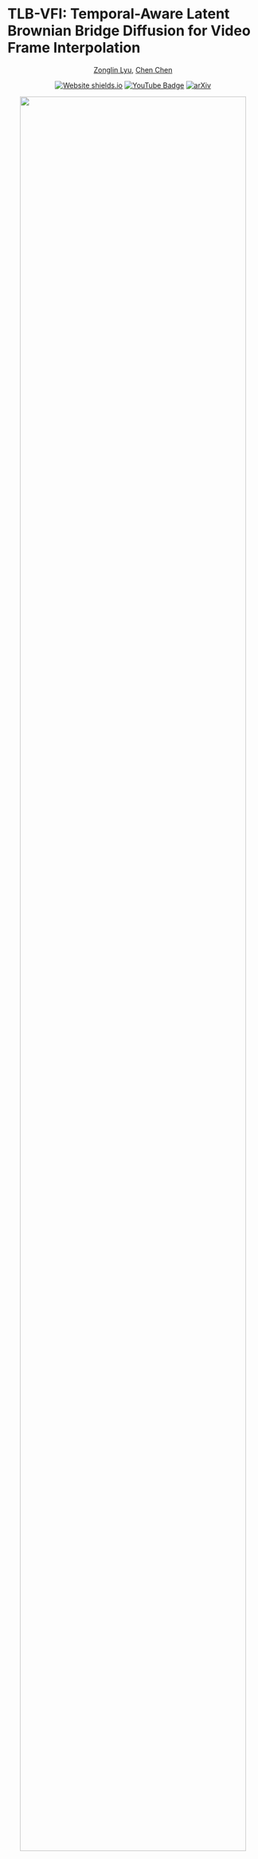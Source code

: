 # TLB-VFI: Temporal-Aware Latent Brownian Bridge Diffusion for Video Frame Interpolation

<div align="center">
  
[Zonglin Lyu](https://zonglinl.github.io/), [Chen Chen](https://www.crcv.ucf.edu/chenchen/)

[![Website shields.io](https://img.shields.io/website?url=http%3A//poco.is.tue.mpg.de)](https://zonglinl.github.io/tlbvfi_page/) [![YouTube Badge](https://img.shields.io/badge/YouTube-Watch-red?style=flat-square&logo=youtube)](https://youtu.be/X3xcYm-qajM)  [![arXiv](https://img.shields.io/badge/arXiv-2405.05953-00ff00.svg)](https://arxiv.org/abs/2405.05953)

</div>

<p align="center">
<img src="images/Teaser.jpg" width=95%>
<p>

## Overview
We takes advangtage of optical flow estimation in the autoencoder part and design the Consecutive Brownian Bridge Diffusion that transits among three frames specifically for the frame interpolation task. (a)**The autoencoder with flow estimation** improves the visual quality of frames decoded from the latent space. (b) **The Consecutive Brownian Bridge Diffusion** reduce cumulative variance during sampling, which is prefered in VFI becuase there is a *deterministic groundtruth* rather than *a diverse set of images*. (c) During inference, the decoder recieves estimated latent features from the Consecutive Brownian Bridge Diffusion.

<p align="center">
<img src="images/overview.jpg" width=95%>
<p>

## Quantitative Results
Our method achieves state-of-the-art performance in LPIPS/FloLPIPS/FID among all recent SOTAs. 
<p align="center">
<img src="images/quant.png" width=95%>
<p>

## Qualitative Results
Our method achieves state-of-the-art performance in LPIPS/FloLPIPS/FID among all recent SOTAs. 
<p align="center">
<img src="images/qualadd-1.png" width=95%>
<p>

For more visualizations, please refer to our <a href="https://zonglinl.github.io/videointerp/">project page</a>.

## Preparation

### Package Installation

To install necessary packages, run:

```
pip install pip==23.2
pip install torch==2.1.0 torchvision==0.16.0 torchaudio==2.1.0 --index-url https://download.pytorch.org/whl/cu118

pip install -r requirements.txt
```

### Trained Model

The weights of of our trained model can be downloaded <a href="https://drive.google.com/file/d/1Z5kPMdYiC4CSvl1mrQLz9MqtJx7RjvrK/view?usp=sharing">here</a>. This is named as ```vimeo_unet.pth```.

The VQ Model (the autoencoder part of the above model) is available <a href="https://drive.google.com/file/d/1V8WS7bZe_RTCtyYZ6ZFkur8sHbKvVkT8/view?usp=sharing"> here</a>. This is named as ```vimeo_new.ckpt```.


## Inference
**Please comment line 6 in ```utils.py``` before we provide training codes!**

**Please leave the *model.VQGAN.params.dd_config.load_VFI* and *model.VQGAN.params.ckpt_path* in ```configs/Template-LBBDM-video.yaml``` as empty**, otherwise you need to download the model weights of VFIformer from <a href="https://drive.google.com/drive/folders/140bDl6LXPMlCqG8DZFAXB3IBCvZ7eWyv"> here</a> and our VQ Model. You need to change the path of *load_VFI* and *ckpt_path* to the path of downloaded VFIformer and our VQGAN respectively.

Please download our trained model.

Then run:

```
python interpolate.py --resume_model path_to_model_weights --frame0 path_to_the_previous_frame --frame1 path_to_the_next_frame
```
This will interpolate 7 frames in between, you may modify the code to interpolate different number of frames with a bisection like methods


## Prepare datasets

### Training set
[[Vimeo-90K]](http://toflow.csail.mit.edu/) 

### Evaluation set

[[Middlebury]](https://vision.middlebury.edu/flow/data/) | [[UCF101]](https://drive.google.com/file/d/0B7EVK8r0v71pdHBNdXB6TE1wSTQ/view?resourcekey=0-r6ihCy20h3kbgZ3ZdimPiA) | [[DAVIS]](https://drive.google.com/file/d/1tcOoF5DkxJcX7_tGaKgv1B1pQnS7b-xL/view) | [[SNU-FILM]](https://myungsub.github.io/CAIN/)

You should download *other-color-towframes.zip* and *other-gt-interp.zip* in Middlebury.

The DAVIS dataset is preprocessed with the dataset code from [LDMVFI](https://github.com/danier97/LDMVFI/blob/main/ldm/data/testsets.py) and saved in a structured file. Please feel free to directly use it, or you may use the dataloader from LDMVFI.

Data should be in the following structure:

```
└──── <data directory>/
    ├──── MidB/
    |   ├──── input/
    |   |   ├──── Beanbags/
    |   |   ├──── ...
    |   |   └──── Walking/
    |   └──── gt/
    |       ├──── Beanbags/
    |       ├──── ...
    |       └──── Walking/
    ├──── UCF/
    |   ├──── 1/
    |   ├──── 11/
    |   ├──── ...
    |   └──── 3781/
    ├──── DAVIS/
    |   ├──── bear/
    |   ├──── ...
    |   └──── walking/
    ├──── SNU-FILM/
    |   ├──── test-easy.txt
    |   ├──── ...
    |   └──── test/...
    └──── vimeo_triplet/
        ├──── sequences/
        ├──── tri_testlist.txt
        └──── tri_trainlist.txt
```

You can either rename folders to our structures, or change the the codes.

## Training and Evaluating


**If you comment line 6 in ```utils.py```, please uncomment it!**


Please edit the configs file in ```configs/Template-LBBDM-video.yaml```! 

Change data.dataset_config.dataset_path to your path to dataset (the path until ```<data directory>``` above)

Change model.VQGAN.params.dd_config.load_VFI to your downloaded VFIformer weights

### Train your autoencoder

Please refer to [LDMVFI](https://github.com/danier97/LDMVFI) for training. To train the autoencoder, you need to replace some codes in LDMVFI with our versions:

1. We provide our config file in ```autoenc/vqflow-f32.yaml```, please replace the ```configs/autoencoder/vqflow-f32.yaml``` in LDMVFI with this file.

2. Please also replace ```ldm/data/bvi_vimeo.py``` in LDMVFI with our provided ```autoenc/bvi_vimeo.py```. We only includes Vimeo90K triplets for training.

3. Please replace the class FlowDecoderWithResidual (line 354) in ```ldm/modules/diffusionmodules/model.py``` in LDMVFI with our Decoder in ```model/BrownianBridge/base/modules/diffusionmodules/model.py```(line 968)

After training, you should move the saved VQModel as ```results/VQGAN/vimeo_new.ckpt```. You are also free to change model.VQGAN.params.ckpt_path in ```configs/Template-LBBDM-video.yaml``` to fit your path of ckpt.

### Train the UNet

Make sure that model.VQGAN.params.ckpt_path in ```configs/Template-LBBDM-video.yaml``` is set correctly.

Please run:

```
python3 main.py --config configs/Template-LBBDM-video.yaml --train --save_top --gpu_ids 0
```

You may use ```--resume_model /path/to/ckpt``` to resume training. The model will be saved in ```results/dataset_name in configs file/model_name in configs file```. For simplicity, you can leave *dataset_name* and *model_name* unchanged as UCF and LBBDM-f32 during training.

### Evaluate

Please edit the configs file in ```configs/Template-LBBDM-video.yaml```! 

change data.eval and data.mode to decide which dataset you want to evaluate. eval is chosen from {"UCF", "MidB", "DAVIS","FILM"} and mode is from {"easy","medium","hard","extreme"}

Change data.dataset_name to create a folder to save sampled images. You will need to distinguish different difficulty level for SNU-FILM when you evaluating SNU-FILM. For example, in our implementation, we choose from {"UCF", "MidB", "DAVIS","FILM_{difficulty level}"}. The saved images will be in ```results/dataset_name```

Then please run:

```
python3 main.py --configs/Template-LBBDM-video.yaml --gpu_ids 0 --resume_model /path/to/vimeo_unet --sample_to_eval

python3 batch_to_entire.py --latent --dataset dataset_name --step 50

python3 copy_GT.py --latent --dataset dataset_name

python3 eval.py --latent --dataset dataset_name --step 50
```

The ```main.py``` will print PSNR/SSIM in the terminal. The dataset_name is the one shown in ```configs/Template-LBBDM-video.yaml```. 

vimeo_unet is provided as our trained model. /your/dataset is


## Acknowledgement

We greatfully appreaciate the source code from [BBDM](https://github.com/xuekt98/BBDM), [LDMVFI](https://github.com/danier97/LDMVFI), and [VFIformer](https://github.com/dvlab-research/VFIformer)

## Citation

If you find this repository helpful for your research, please cite:

```
@misc{lyu2024frame,
      title={Frame Interpolation with Consecutive Brownian Bridge Diffusion}, 
      author={Zonglin Lyu and Ming Li and Jianbo Jiao and Chen Chen},
      year={2024},
      eprint={2405.05953},
      archivePrefix={arXiv},
      primaryClass={cs.CV}
}
```
